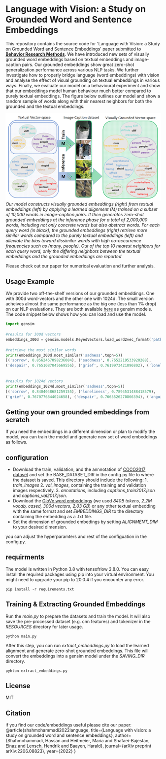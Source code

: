 # Language with Vision: a Study on Grounded Word and Sentence Embeddings

This repository contains the source code for 'Language with Vision: a Study on Grounded Word and Sentence Embeddings' paper submitted to [**Behavior Research Methods**](https://www.springer.com/journal/13428).
We have introduced new sets of visually grounded word embeddings based on textual embeddings and image-caption pairs.
Our grounded embeddings show great zero-shot generalization performance across various NLP tasks. We further investigate how to properly bridge language (word embeddings) with vision and analyse the effect of visual grounding on textual embeddings in various ways. Finally, we evaluate our model on a behavioural experiment and show that our embeddings model human behaviour much better compared to purely textual embeddings. The figure below outlines our model and show a random sample of words along with their nearest neighbors for both the grounded and the textual embeddings.

![](teaser/teaser.png)
*Our model constructs visually grounded embeddings (right) from textual embeddings (left)
by applying a learned alignment (M) trained on a subset of 10,000 words in image-caption
pairs. It then generates zero-shot grounded embeddings at the inference phase for a total of
2,000,000 words, including not only concrete words but also abstract words. For each query
word (in black), the grounded embeddings (right) retrieve more similar words compared to
the purely textual embeddings (left) and alleviate the bias toward dissimilar words with
high co-occurrence frequencies such as (many, people). Out of the top 10 nearest neighbors
for each query word, only the differing neighbors between the textual embeddings and the
grounded embeddings are reported*

Please check out our paper for numerical evaluation and further analysis. 

## Usage Example
We provide two off-the-shelf versions of our grounded embeddings. One with 300d word-vectors and the other one with 1024d. The small version acheives almost the same performance as the big one (less than 1% drop) on our NLP evaluations. They are both available [here](https://huggingface.co/datasets/fittar/visually_grounded_embeddings) as gensim models. The code snippet below shows how you can load and use the model.

```python
import gensim

#results for 300d vectors
embeddings_300d = gensim.models.KeyedVectors.load_word2vec_format('path_to_embeddings' , binary=True)

#retrieve the most similar words
print(embeddings_300d.most_similar('sadness',topn=5))
[('sorrow', 0.8562467098236084), ('saddness', 0.7652219533920288),
('despair', 0.7651087045669556), ('grief', 0.7619973421096802), ('loneliness', 0.76157146692276)]


#results for 1024d vectors
print(embeddings_1024d.most_similar('sadness',topn=5))
[('sorrow', 0.8404048681259155), ('loneliness', 0.7894531488418579),
('grief', 0.7670776844024658), ('despair', 0.7665526270866394), ('anguish', 0.7611420750617981)]

```


## Getting your own grounded embeddings from scratch

If you need the embeddings in a different dimension or plan to modify the model, you can train the model and generate new set of word embeddings as follows.
## configuration
- Download the train, validation, and the annnotation of [COCO2017 dataset](https://cocodataset.org/#download) and set the BASE_DATASET_DIR in the config.py file to where the dataset is saved. This directory should include the following: 1. *train_images* 2. *val_images*, containing the training and validation images respectively. 3. *annotations*, including *captions_train2017.json* and *captions_val2017.json*. 
- Download the [GloVe word embeddings](https://nlp.stanford.edu/projects/glove/) (we used *840B tokens, 2.2M vocab, cased, 300d vectors, 2.03 GB*) or any other textual embedding with the same format and set *EMBEDDINGS_DIR* to the directory containing the embedding as a .txt file.
- Set the dimension of grounded embedings by setting *ALIGNMENT_DIM* to your desired dimension.

you can adjust the hyperparamters and rest of the configuation in the config.py.

## requirments
The model is written in Python 3.8 with tensofrlow 2.8.0. You can easy install the required packages using pip into your virtual environment. You might need to upgrade your pip to 20.0.4 if you encounter any error.

```
pip install -r requirements.txt
```
## Training & Extracting Grounded Embeddings
Run the *main.py* to prepare the datasets and train the model. It will also save the pre-processed dataset (e.g. cnn features) and tokenizer in the *RESOURCES* directory for later usage.
```
python main.py
```
After this step, you can run *extract_embeddings.py* to load the learned alignment and generate zero-shot grounded embeddings. This file will convert the embeddings into a gensim model under the *SAVING_DIR* directory.

```
pyhton extract_embeddings.py
```



## License
MIT

## Citation
if you find our code/embeddings useful please cite our paper:
@article{shahmohammadi2022language,
  title={Language with vision: a study on grounded word and sentence embeddings},
  author={Shahmohammadi, Hassan and Heitmeier, Maria and Shafaei-Bajestan, Elnaz and Lensch, Hendrik and Baayen, Harald},
  journal={arXiv preprint arXiv:2206.08823},
  year={2022}
}


